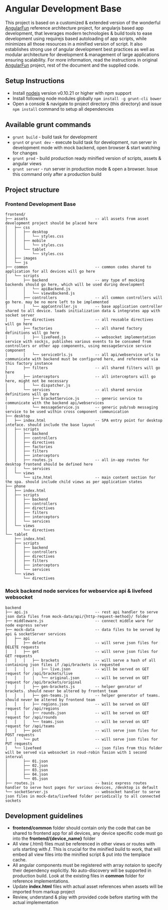 # Angular Development Base

This project is based on a customized & extended version of the wonderful [AngularFun](https://github.com/CaryLandholt/AngularFun) reference architecture project, for angularjs based app development, that leverages modern technologies & build tools to ease development using requirejs based autoloading of app scripts, while minimizes all those resources in a minified version of script. It also establishes strong use of angular development best practices as well as modular architecture for development & management of large applications ensuring scalability. For more information, read the instructions in original [AngularFun](https://github.com/CaryLandholt/AngularFun) project, rest of the document and the supplied code.

## Setup Instructions

* Install [nodejs](http://nodejs.org/download/) version v0.10.21 or higher with npm support
* Install following node modules globally ```npm install -g grunt-cli bower```
* Open a console & navigate to project directory (this directory) and issue ``` npm install ``` command to setup all dependencies

## Available grunt commands

* ```grunt build``` - build task for development
* ```grunt``` or ```grunt dev``` - execute build task for development, run server in development mode with mock backend, open browser & start watching for changes
* ```grunt prod``` - build production ready minified version of scripts, assets & angular views
* ```grunt server``` - run server in production mode & open a browser. Issue this command only after a production build

## Project structure

### Frontend Development Base

```
frontend/
├── assets 								-- all assets from asset development project should be placed here
│   ├── css
│   │   ├── desktop
│   │   │   └── styles.css
│   │   ├── mobile
│   │   │   └── styles.css
│   │   └── tablet
│   │       └── styles.css
│   ├── images
│   └── js
├── common 								-- common codes shared to application for all devices will go here
│   └── scripts
│       ├── backend 					-- any type of mocking backends should go here, which will be used during development
│       │   └── apiBackend.js
│   	│   └── viewsBackend.js
│       ├── controllers					-- all common controllers will go here. may be no more left to be implemented
│       │   └── appController.js 		-- base application controller shared to all device. loads initialization data & integrates app with socket server
│       ├── directives					-- all reusable directives will go here
│       ├── factories					-- all shared factory definitions will go here
│       │   ├── liveFeed.js  			-- websocket implementation service with sockjs, publishes various events to be consumed from controllers or other app components, using messageService service component
│       │   └── serviceUrls.js   		-- all api/webservice urls to communicate with backend must be configured here, and referenced via this factory instance
│       ├── filters						-- all shared filters will go here
│       ├── interceptors				-- all interceptors will go here, might not be necessary
│       │   └── dispatcher.js
│       └── services					-- all shared service definitions will go here
│           ├── bracketService.js    	-- generic service to communicate with the backend api/webservices
│           └── messageService.js    	-- generic pub/sub messaging service to be used within cross component communication
├── desktop
│   ├── index.html  					-- SPA entry point for desktop inteface. should include the base layout
│   ├── scripts
│   │   ├── backend
│   │   ├── controllers
│   │   ├── directives
│   │   ├── factories
│   │   ├── filters
│   │   ├── interceptors
│   │   ├── routes.js 					-- all in-app routes for desktop frontend should be defined here
│   │   └── services
│   └── views
│       └── site.html 					-- main content section for the spa. should include child views as per application states
├── phone
│   ├── index.html
│   ├── scripts
│   │   ├── backend
│   │   ├── controllers
│   │   ├── directives
│   │   ├── filters
│   │   ├── interceptors
│   │   └── services
│   └── views
│       └── directives
└── tablet
    ├── index.html
    ├── scripts
    │   ├── backend
    │   ├── controllers
    │   ├── directives
    │   ├── filters
    │   ├── interceptors
    │   └── services
    └── views
        └── directives
```


### Mock backend node services for webservice api & livefeed websocket

```
backend
├── api.js 								-- rest api handler to serve json data files from mock-data/api/{http-request-method}/ folder
├── middleware.js 						-- connect middle ware for node express server
├── mock-data 							-- data files to be served by api & socketServer services
│   ├── api
│   │   ├── delete 						-- will serve json files for DELETE requests
│   │   ├── get 						-- will serve json files for GET requests
│   │   │   ├── brackets 				-- will serve a hash of all containing json files if /api/brackets is requested
│   │   │   │   ├── live.json 			-- will be served on GET request for /api/brackets/live 
│   │   │   │   └── original.json 		-- will be served on GET request for /api/brackets/original
│   │   │   ├── gen-brackets.js 		-- helper genrator of brackets. should never be altered by frontent team
│   │   │   ├── gen-teams.js 			-- helper generator of teams. should never be altered by frontend team
│   │   │   ├── regions.json 			-- will be served on GET request for /api/regions
│   │   │   ├── rounds.json 			-- will be served on GET request for /api/rounds
│   │   │   └── teams.json 				-- will be served on GET request for /api/teams
│   │   ├── post 						-- will serve json files for POST requests
│   │   └── put 						-- will serve json files for PUT requests
│   └── livefeed 						-- json files from this folder will be served via websocket in roud-robin fasion with 1 second interval
│       ├── 01.json
│       ├── 02.json
│       ├── 03.json
│       ├── 04.json
│       └── 05.json
├── routes.js 							-- basic express routes handler to serve host pages for various devices, /desktop is default
└── socketServer.js 					-- websocket handler to serve json files in mock-data/livefeed folder periodically to all connected sockets
```

## Development guidelines

* **frontend/common** folder should contain only the code that can be shared to frontend app for all devices, any device specific code must go into the **frontend/{device_name}** folder
* All view (.html) files must be referenced in other views or routes with urls starting with **/**. This is crucial for the minified build to work, that will embed all view files into the minified script & put into the templace cache.
* All angular components must be registered with array notaion to specify their dependency explicitly. No auto-discovery will be supported in production build. Look at the existing files in **common** folder for reference implementations.
* Update **index.html** files with actual asset references when assets will be imported from markup project
* Review, understand & play with provided code before starting with the actual implementation